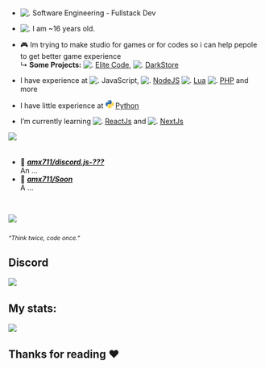 #
<div>


- <img src="https://i.imgur.com/BtOZgL3.png" alt="." width="16" height="16"/>   Software Engineering - Fullstack Dev
- <img src="[https://i.imgur.com/a2KhTyR.gif](https://media4.giphy.com/media/109epNnxnLTMha/giphy.gif?cid=6c09b952wrbaui1d2mn1l0yx3eddg1yvveie7xr2xvhy8zoh&ep=v1_gifs_search&rid=giphy.gif&ct=g)" alt="."  width="16" height="16" /> I am ~16 years old. 
- 🎮 Im trying to make studio for games or for codes so i can help pepole to get better game experience    
  ↳ **Some Projects:** <img src="https://cdn.discordapp.com/icons/1223962177300463727/41cac5429bf3654d82d8a9c4fd6bf5a2.png?size=1024" alt="." width="16" height="16"/> [Elite Code](https://discord.gg/6GraYM3Nq7), <img src="https://cdn.discordapp.com/icons/843108680530395155/966350b489fedf33852b09d05ade2a8d.png?size=1024" alt="." width="16" height="16"/> [DarkStore](https://discord.gg/ds3)

- I have experience at <img src="https://i.imgur.com/Xjb867j.png" alt="." width="16" height="16"/> JavaScript, <img src="https://i.imgur.com/eZxBcrA.png" alt="." width="16" height="16"/> [NodeJS](https://nodejs.org/) <img src="https://encrypted-tbn0.gstatic.com/images?q=tbn:ANd9GcSMyVdHChH8oFi0J18pWN2dWR4pWt9JOXGGqg&s" alt="." width="16" height="16"/> [Lua](https://www.lua.org/) <img src="https://upload.wikimedia.org/wikipedia/commons/thumb/2/27/PHP-logo.svg/640px-PHP-logo.svg.png" alt="." width="16" height="16"/> [PHP](https://www.php.net/) and more
- I have little experience at <img src="https://raw.githubusercontent.com/brand-icons/brands/66a515d0afc1bdf9cd308a9ae8d85e1bd23a4d97/icons/color/python.svg" alt="." width="16" height="16"/> [Python](https://www.python.org/) 
- I’m currently learning <img src="https://upload.wikimedia.org/wikipedia/commons/thumb/3/30/React_Logo_SVG.svg/512px-React_Logo_SVG.svg.png" alt="." width="16" height="16"/> [ReactJs](https://react.dev/) and <img src="https://images.prismic.io/turing/652ec31afbd9a45bcec81965_Top_Features_in_Next_js_13_7f9a32190f.webp?auto=format,compress" alt="." width="16" height="16"/> [NextJs](https://nextjs.org/)

<img src="images/repo.gif" width="500" />
<br/>
<br/>
  
- 📗 [***amx711/discord.js-???***](https://github.com/amx711/???) <br/>
  An ...
- 📘 [***amx711/Soon***](https://github.com/amx711/???) <br/>
  A ...
<br/>

<img src="images/amx.gif" width="500" /><br/>


<sub>  *“Think twice, code once.”* </sub>
</div>

## Discord
<a href="https://discord.com/users/798145401844138005"  align="left">
    <img src="https://lanyard.cnrad.dev/api/798145401844138005?borderRadius=10px&idleMessage=Think%20twice%2C%20code%20once.&theme=dark&animated=false&showDisplayName=true&hideDecoration=false&hideTimestamp=false">
</a>

## My stats:

<p>
  <a href="/"  align="left">
  <img width="auto" src="https://github-readme-stats.vercel.app/api?username=amx711&theme=dark&show_icons=true"/>
  </a>
</p>

## Thanks for reading ❤️

